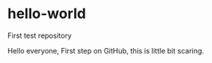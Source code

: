 # hello-world
First test repository

Hello everyone, First step on GitHub, this is little bit
scaring.
